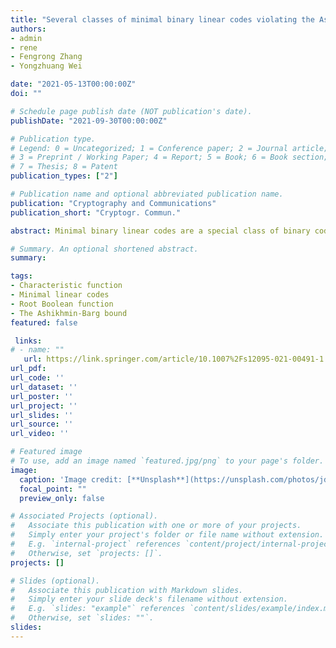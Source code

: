 ```yaml
---
title: "Several classes of minimal binary linear codes violating the Ashikhmin-Barg bound."
authors:
- admin
- rene
- Fengrong Zhang
- Yongzhuang Wei

date: "2021-05-13T00:00:00Z"
doi: ""

# Schedule page publish date (NOT publication's date).
publishDate: "2021-09-30T00:00:00Z"

# Publication type.
# Legend: 0 = Uncategorized; 1 = Conference paper; 2 = Journal article;
# 3 = Preprint / Working Paper; 4 = Report; 5 = Book; 6 = Book section;
# 7 = Thesis; 8 = Patent
publication_types: ["2"]

# Publication name and optional abbreviated publication name.
publication: "Cryptography and Communications"
publication_short: "Cryptogr. Commun."

abstract: Minimal binary linear codes are a special class of binary codes with important applications in secret sharing and secure two-party computation. These codes are characterized by the property that none of the nonzero codewords is covered by any other codeword. Denoting by wmin and wmax the minimum and maximum weights of the codewords, respectively, such codes are relatively easy to design when the ratio wmin/ wmax is larger than $1/2$ (known as the Ashikhmin-Barg bound). On the other hand, a few known classes of minimal codes violate this bound, hence having the property $w_{{min}}/ w_{{max}}\leq  1/2$. In this article, we provide several explicit classes of minimal binary linear codes that violate the Ashikhmin-Barg bound while achieving a great variety of the ratio $w_{min}/w_{max}$. Our first generic method employs suitable characteristic functions with relatively low weights within the range $[n + 1,2n− 2]$. The second approach specifies characteristic functions with weights in $[2n− 2 + 1,2n− 2 + 2n− 3 − 1]$, whose supports contain a skewed (removing one element) affine subspace of dimension $n − 2$. Finally, we also characterize an infinite family of minimal codes based on the class of so-called root Boolean functions of weight $2n− 1 − (n − 1)$, useful in specific hardware testing applications. Consequently, many infinite classes of minimal codes crossing the Ashikhmin-Barg bound are derived from an ample range of characteristic functions. In certain cases, we completely specify the weight distributions of the resulting codes.

# Summary. An optional shortened abstract.
summary: 

tags:
- Characteristic function
- Minimal linear codes
- Root Boolean function 
- The Ashikhmin-Barg bound
featured: false

 links:
# - name: ""
   url: https://link.springer.com/article/10.1007%2Fs12095-021-00491-1
url_pdf: 
url_code: ''
url_dataset: ''
url_poster: ''
url_project: ''
url_slides: ''
url_source: ''
url_video: ''

# Featured image
# To use, add an image named `featured.jpg/png` to your page's folder. 
image:
  caption: 'Image credit: [**Unsplash**](https://unsplash.com/photos/jdD8gXaTZsc)'
  focal_point: ""
  preview_only: false

# Associated Projects (optional).
#   Associate this publication with one or more of your projects.
#   Simply enter your project's folder or file name without extension.
#   E.g. `internal-project` references `content/project/internal-project/index.md`.
#   Otherwise, set `projects: []`.
projects: []

# Slides (optional).
#   Associate this publication with Markdown slides.
#   Simply enter your slide deck's filename without extension.
#   E.g. `slides: "example"` references `content/slides/example/index.md`.
#   Otherwise, set `slides: ""`.
slides:
---
```

